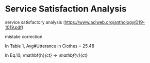 # Service Satisfaction Analysis
service satisfactory analysis (https://www.aclweb.org/anthology/D19-1019.pdf)

mistake correction.

In Table 1, Avg#Utterance in Clothes = 25.48 

In Eq.10, \mathbf{h}_{ct} -> \mathbf{v}_{ct}
